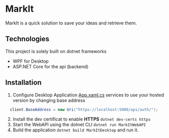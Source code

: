 # MarkIt
MarkIt is a quick solution to save your ideas and retrieve them.
## Technologies
This project is solely built on dotnet frameworks
* WPF for Desktop
* ASP.NET Core for the api (backend)
## Installation
1. Configure Desktop Application [App.xaml.cs](MarkItDesktop/App.xaml.cs) services to use your hosted version by changing base address 
  ```c# 
    client.BaseAddress = new Uri("https://localhost:5000/api/auth/");
  ```
2. Install the dev certificat to enable **HTTPS** `dotnet dev-certs https`
3. Start the WebAPI using the dotnet CLI `dotnet run MarkItWebAPI`
4. Build the application `dotnet build MarkItDesktop` and run it.
